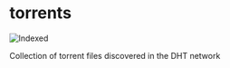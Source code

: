 torrents 
========
![Indexed](https://img.shields.io/badge/indexed-140737-blue)

Collection of torrent files discovered in the DHT network
